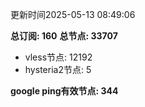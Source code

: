 更新时间2025-05-13 08:49:06

**总订阅: 160**
**总节点: 33707**
- vless节点: 12192
- hysteria2节点: 5

**google ping有效节点: 344**
